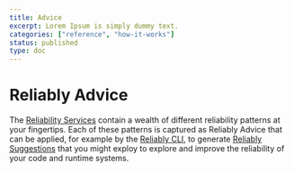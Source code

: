 ```yaml
---
title: Advice
excerpt: Lorem Ipsum is simply dummy text.
categories: ["reference", "how-it-works"]
status: published
type: doc
---
```

# <img src="/images/icon-reliably-advice.svg" alt="" role="decoration" />Reliably Advice

The [Reliability Services][services] contain a wealth of different reliability patterns at your fingertips. Each of these patterns is captured as Reliably Advice that can be applied, for example by the [Reliably CLI][cli], to generate [Reliably Suggestions][suggestions] that you might exploy to explore and improve the reliability of your code and runtime systems.

[services]: ../services
[suggestions]: ../suggestions
[cli]: ../../tools/cli
